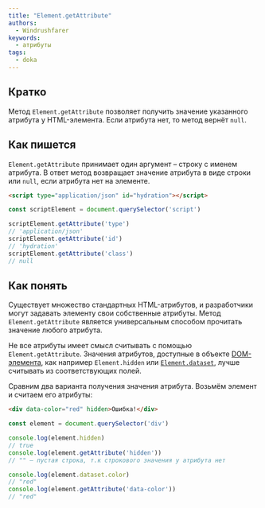 ```yaml
---
title: "Element.getAttribute"
authors:
  - Windrushfarer
keywords:
  - атрибуты
tags:
  - doka
---
```


## Кратко

Метод `Element.getAttribute` позволяет получить значение указанного атрибута у HTML-элемента. Если атрибута нет, то метод вернёт `null`.

## Как пишется

`Element.getAttribute` принимает один аргумент – строку с именем атрибута. В ответ метод возвращает значение атрибута в виде строки или `null`, если атрибута нет на элементе.

```html
<script type="application/json" id="hydration"></script>
```

```js
const scriptElement = document.querySelector('script')

scriptElement.getAttribute('type')
// 'application/json'
scriptElement.getAttribute('id')
// 'hydration'
scriptElement.getAttribute('class')
// null
```

## Как понять

Существует множество стандартных HTML-атрибутов, и разработчики могут задавать элементу свои собственные атрибуты. Метод `Element.getAttribute` является универсальным способом прочитать значение любого атрибута.

Не все атрибуты имеет смысл считывать с помощью  `Element.getAttribute`. Значения атрибутов, доступные в объекте [DOM-элемента](/js/element), как например `Element.hidden` или [`Element.dataset`](/js/element-dataset), лучше считывать из соответствующих полей.

Сравним два варианта получения значения атрибута. Возьмём элемент и считаем его атрибуты:

```html
<div data-color="red" hidden>Ошибка!</div>
```

```js
const element = document.querySelector('div')

console.log(element.hidden)
// true
console.log(element.getAttribute('hidden'))
// "" – пустая строка, т.к строкового значения у атрибута нет

console.log(element.dataset.color)
// "red"
console.log(element.getAttribute('data-color'))
// "red"
```

